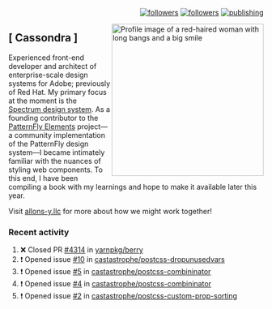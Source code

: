 <p align="right"><a rel="me" href="https://front-end.social/@castastrophe">
    <img alt="followers" title="Follow me on Mastodon" src="https://img.shields.io/mastodon/follow/109297102751309835?domain=https%3A%2F%2Ffront-end.social&label=Follow&logo=mastodon&logoColor=white&style=for-the-badge&labelColor=008080&color=006969"/></a>
  <a href="https://codepen.io/castastrophe/">
    <img alt="followers" title="Follow me on CodePen" src="https://img.shields.io/badge/16-1?color=640464&labelColor=7c007c&style=for-the-badge&logo=codepen&label=Follow"/></a>
<a href="https://castastrophe.medium.com/">
    <img alt="publishing" title="View articles on Medium" src="https://img.shields.io/badge/107-1?color=666&labelColor=444&label=subscribe&logo=medium&logoColor=white&style=for-the-badge"/></a>
    </p>
    
<img align="right" src="https://user-images.githubusercontent.com/1840295/209837133-f6b4d7a5-2117-4634-83b8-a635fb49a96a.png" height="300" alt="Profile image of a red-haired woman with long bangs and a big smile">

## [&nbsp;Cassondra&nbsp;]
    
Experienced front-end developer and architect of enterprise-scale design systems for Adobe; previously of Red Hat. My primary focus at the moment is the [Spectrum design system](https://github.com/adobe/spectrum-css). As a founding contributor to the [PatternFly&nbsp;Elements](https://github.com/patternfly/patternfly-elements) project&mdash;a community implementation of the PatternFly design system&mdash;I became intimately familiar with the nuances of styling web components. To this end, I have been compiling a book with my learnings and hope to make it available later this year.

Visit [allons-y.llc](http://allons-y.llc/) for more about how we might work together!

### Recent activity

<!--START_SECTION:activity-->
1. ❌ Closed PR [#4314](https://github.com/yarnpkg/berry/pull/4314) in [yarnpkg/berry](https://github.com/yarnpkg/berry)
2. ❗ Opened issue [#10](https://github.com/castastrophe/postcss-dropunusedvars/issues/10) in [castastrophe/postcss-dropunusedvars](https://github.com/castastrophe/postcss-dropunusedvars)
3. ❗ Opened issue [#5](https://github.com/castastrophe/postcss-combininator/issues/5) in [castastrophe/postcss-combininator](https://github.com/castastrophe/postcss-combininator)
4. ❗ Opened issue [#4](https://github.com/castastrophe/postcss-combininator/issues/4) in [castastrophe/postcss-combininator](https://github.com/castastrophe/postcss-combininator)
5. ❗ Opened issue [#2](https://github.com/castastrophe/postcss-custom-prop-sorting/issues/2) in [castastrophe/postcss-custom-prop-sorting](https://github.com/castastrophe/postcss-custom-prop-sorting)
<!--END_SECTION:activity-->
